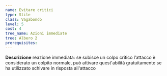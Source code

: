 ```yaml
---
name: Evitare critici
type: Stile
class: Vagabondo
level: 5
cost: 4
tree_name: Azioni immediate
tree: Albero 2
prerequisites: 
---
```


**Descrizione**
reazione immediata: se subisce un colpo critico l’attacco è considerato un
colpito normale, può attivare quest'abilità gratuitamente se ha utilizzato
schivare in risposta all'attacco